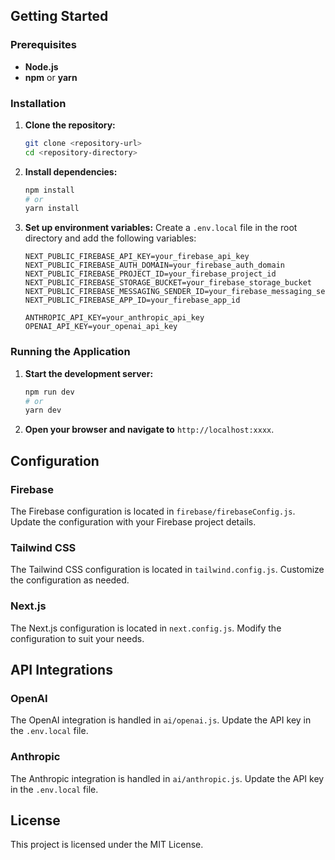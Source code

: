 ## Getting Started

### Prerequisites

*   **Node.js**
*   **npm** or **yarn**

### Installation

1.  **Clone the repository:**

    ```bash
    git clone <repository-url>
    cd <repository-directory>
    ```

2.  **Install dependencies:**

    ```bash
    npm install
    # or
    yarn install
    ```

3.  **Set up environment variables:** Create a `.env.local` file in the root directory and add the following variables:

    ```
    NEXT_PUBLIC_FIREBASE_API_KEY=your_firebase_api_key
    NEXT_PUBLIC_FIREBASE_AUTH_DOMAIN=your_firebase_auth_domain
    NEXT_PUBLIC_FIREBASE_PROJECT_ID=your_firebase_project_id
    NEXT_PUBLIC_FIREBASE_STORAGE_BUCKET=your_firebase_storage_bucket
    NEXT_PUBLIC_FIREBASE_MESSAGING_SENDER_ID=your_firebase_messaging_sender_id
    NEXT_PUBLIC_FIREBASE_APP_ID=your_firebase_app_id

    ANTHROPIC_API_KEY=your_anthropic_api_key
    OPENAI_API_KEY=your_openai_api_key
    ```

### Running the Application

1.  **Start the development server:**

    ```bash
    npm run dev
    # or
    yarn dev
    ```

2.  **Open your browser and navigate to** `http://localhost:xxxx`.

## Configuration

### Firebase

The Firebase configuration is located in `firebase/firebaseConfig.js`. Update the configuration with your Firebase project details.

### Tailwind CSS

The Tailwind CSS configuration is located in `tailwind.config.js`. Customize the configuration as needed.

### Next.js

The Next.js configuration is located in `next.config.js`. Modify the configuration to suit your needs.

## API Integrations

### OpenAI

The OpenAI integration is handled in `ai/openai.js`. Update the API key in the `.env.local` file.

### Anthropic

The Anthropic integration is handled in `ai/anthropic.js`. Update the API key in the `.env.local` file.

## License

This project is licensed under the MIT License.
